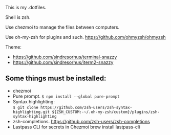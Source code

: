 This is my .dotfiles.

Shell is zsh.

Use chezmoi to manage the files between computers.

Use oh-my-zsh for plugins and such.
https://github.com/ohmyzsh/ohmyzsh

Theme:

- https://github.com/sindresorhus/terminal-snazzy
- https://github.com/sindresorhus/iterm2-snazzy

## Some things must be installed:

- chezmoi
- Pure prompt. 
  `$ npm install --global pure-prompt`
- Syntax highlighting:  
  `$ git clone https://github.com/zsh-users/zsh-syntax-highlighting.git ${ZSH_CUSTOM:-~/.oh-my-zsh/custom}/plugins/zsh-syntax-highlighting`
- zsh-completions. 
  https://github.com/zsh-users/zsh-completions
- Lastpass CLI for secrets in Chezmoi
  brew install lastpass-cli

